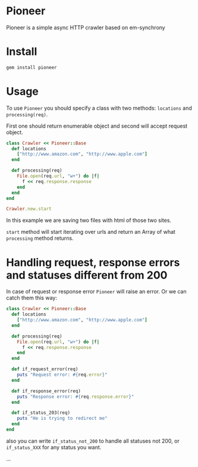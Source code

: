 # Pioneer

Pioneer is a simple async HTTP crawler based on em-synchrony

# Install

```bash
gem install pioneer
```

# Usage

To use `Pioneer` you should specify a class with two methods: `locations` and `processing(req)`.

First one should return enumerable object and second will accept request object.

```ruby
class Crawler << Pioneer::Base
  def locations
    ["http://www.amazon.com", "http://www.apple.com"]
  end

  def processing(req)
    File.open(req.url, "w+") do |f|
      f << req.response.response
    end
  end
end

Crawler.new.start
```

In this example we are saving two files with html of those two sites.

`start` method will start iterating over urls and return an Array of what `processing` method returns.

# Handling request, response errors and statuses different from 200

In case of request or response error `Pioneer` will raise an error. Or we can catch them this way:

```ruby
class Crawler << Pioneer::Base
  def locations
    ["http://www.amazon.com", "http://www.apple.com"]
  end

  def processing(req)
    File.open(req.url, "w+") do |f|
      f << req.response.response
    end
  end

  def if_request_error(req)
    puts "Request error: #{req.error}"
  end

  def if_response_error(req)
    puts "Response error: #{req.response.error}"
  end

  def if_status_203(req)
    puts "He is trying to redirect me"
  end
end
```

also you can write `if_status_not_200` to handle all statuses not 200, or `if_status_XXX` for any status you want.


...